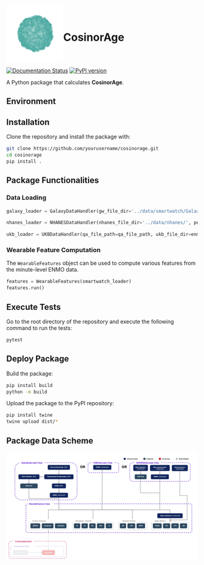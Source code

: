 <div style="display: flex; align-items: center;">
    <img src="docs/source/_static/logo.png" alt="Logo" width="150" height="150">
    <h1 style="margin-right: 10px;">CosinorAge</h1>
</div>

[![Documentation Status](https://readthedocs.org/projects/cosinorage/badge/?version=latest)](https://cosinorage.readthedocs.io/en/latest/?badge=latest)
[![PyPI version](https://img.shields.io/pypi/v/cosinorage.svg)](https://pypi.org/project/cosinorage/)

A Python package that calculates **CosinorAge**.

## Environment

## Installation

Clone the repository and install the package with:

```bash
git clone https://github.com/yourusername/cosinorage.git
cd cosinorage
pip install .
```

## Package Functionalities

### Data Loading

```python
galaxy_loader = GalaxyDataHandler(gw_file_dir='../data/smartwatch/GalaxyWatch_Case1/', preprocess=True, preprocess_args=preprocess_args, verbose=True)
```

```python
nhanes_loader = NHANESDataHandler(nhanes_file_dir='../data/nhanes/', person_id=62164, verbose=True)
```

```python
ukb_loader = UKBDataHandler(qa_file_path=qa_file_path, ukb_file_dir=enmo_file_dir, eid=eid, verbose=True)
```

### Wearable Feature Computation

The `WearableFeatures` object can be used to compute various features from the minute-level ENMO data.

```python
features = WearableFeatures(smartwatch_loader)
features.run()
```

## Execute Tests

Go to the root directory of the repository and execute the following command to run the tests:

```bash
pytest
```

## Deploy Package

Build the package:
```bash
pip install build
python -m build
```

Upload the package to the PyPI repository:

```bash
pip install twine
twine upload dist/*
```


## Package Data Scheme 

![Package Data Scheme](figs/schema.jpg)
